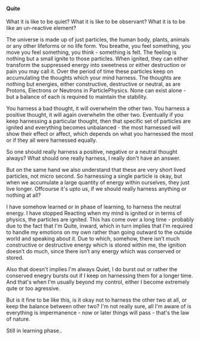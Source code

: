 #### Quite

What it is like to be quiet? What it is like to be observant? What it is to be like an un-reactive element?

The universe is made up of just particles, the human body, plants, animals or any other lifeforms or no life form. You breathe, you feel something, you move you feel something, you think - something is felt. The feeling is nothing but a small ignite to those particles. When ignited, they can either transform the suppressed energy into sweetness or either destruction or pain you may call it. Over the period of time these particles keep on accumulating the thoughts which your mind harness. The thoughts are nothing but energies, either constructive, destructive or neutral, as are Protons, Electrons or Neutrons in ParticlePhysics. None can exist alone - but a balance of each is required to maintain the stability.

You harness a bad thought, it will overwhelm the other two. You harness a positive thought, it will again overwhelm the other two. Eventually if you keep harnessing a particular thought, then that specific set of particles are ignited and everything becomes unbalanced - the most harnessed will show their effect or affect, which depends on what you harnessed the most or if they all were harnessed equally.

So one should really harness a positive, negative or a neutral thought always? What should one really harness, I really don't have an answer.

But on the same hand we also understand that these are very short lived particles, not micro second. So harnessing a single particle is okay, but when we accumulate a large quantity of energy within ourselves, they just live longer. Offcourse it's upto us, if we should really harness anything or nothing at all?

I have somehow learned or in phase of learning, to harness the neutral energy. I have stopped Reacting when my mind is ignited or in terms of physics, the particles are ignited. This has come over a long time - probably due to the fact that I'm Quite, inward, which in turn implies that I'm required to handle my emotions on my own rather than going outward to the outside world and speaking about it. Due to which, somehow, there isn’t much constructive or destructive energy which is stored within me, the ignition doesn’t do much, since there isn’t any energy which was conserved or stored.

Also that doesn't implies I'm always Quiet, I do burst out or rather the conserved enegry bursts out if I keep on harnessing them for a longer time. And that's when I'm usually beyond my control, either I become extremely qute or too agressive.

But is it fine to be like this, is it okay not to harness the other two at all, or keep the balance between other two? I'm not really sure, all I'm aware of is everything is impermanence - now or later things will pass - that's the law of nature.

Still in learning phase..
